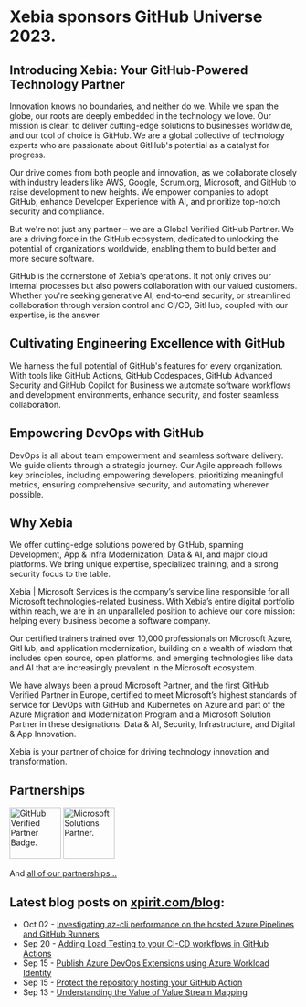 # Xebia sponsors GitHub Universe 2023.

## Introducing Xebia: Your GitHub-Powered Technology Partner 

Innovation knows no boundaries, and neither do we. While we span the globe, our roots are deeply embedded in the technology we love. Our mission is clear: to deliver cutting-edge solutions to businesses worldwide, and our tool of choice is GitHub. We are a global collective of technology experts who are passionate about GitHub's potential as a catalyst for progress. 

Our drive comes from both people and innovation, as we collaborate closely with industry leaders like AWS, Google, Scrum.org, Microsoft, and GitHub to raise development to new heights. We empower companies to adopt GitHub, enhance Developer Experience with AI, and prioritize top-notch security and compliance. 

But we're not just any partner – we are a Global Verified GitHub Partner. We are a driving force in the GitHub ecosystem, dedicated to unlocking the potential of organizations worldwide, enabling them to build better and more secure software. 

GitHub is the cornerstone of Xebia's operations. It not only drives our internal processes but also powers collaboration with our valued customers. Whether you're seeking generative AI, end-to-end security, or streamlined collaboration through version control and CI/CD, GitHub, coupled with our expertise, is the answer. 

## Cultivating Engineering Excellence with GitHub 

We harness the full potential of GitHub's features for every organization. With tools like GitHub Actions, GitHub Codespaces, GitHub Advanced Security and GitHub Copilot for Business we automate software workflows and development environments, enhance security, and foster seamless collaboration. 

## Empowering DevOps with GitHub 

DevOps is all about team empowerment and seamless software delivery. We guide clients through a strategic journey. Our Agile approach follows key principles, including empowering developers, prioritizing meaningful metrics, ensuring comprehensive security, and automating wherever possible. 

## Why Xebia 

We offer cutting-edge solutions powered by GitHub, spanning Development, App & Infra Modernization, Data & AI, and major cloud platforms. We bring unique expertise, specialized training, and a strong security focus to the table. 

Xebia | Microsoft Services is the company’s service line responsible for all Microsoft technologies-related business. With Xebia’s entire digital portfolio within reach, we are in an unparalleled position to achieve our core mission: helping every business become a software company. 

Our certified trainers trained over 10,000 professionals on Microsoft Azure, GitHub, and application modernization, building on a wealth of wisdom that includes open source, open platforms, and emerging technologies like data and AI that are increasingly prevalent in the Microsoft ecosystem. 

We have always been a proud Microsoft Partner, and the first GitHub Verified Partner in Europe, certified to meet Microsoft’s highest standards of service for DevOps with GitHub and Kubernetes on Azure and part of the Azure Migration and Modernization Program and a Microsoft Solution Partner in these designations: Data & AI, Security, Infrastructure, and Digital & App Innovation.  

Xebia is your partner of choice for driving technology innovation and transformation. 

## Partnerships

<picture>
  <source media="(prefers-color-scheme: dark)" srcset="https://raw.githubusercontent.com/xebia/.github/master/profile/img/github-verified-white.png">
  <source media="(prefers-color-scheme: light)" srcset="https://raw.githubusercontent.com/xebia/.github/master/profile/img/github-verified-black.png">
  <img alt="GitHub Verified Partner Badge." height="90" src="https://raw.githubusercontent.com/xebia/.github/master/profile/img/github-verified-black.png">
</picture><picture>
  <source media="(prefers-color-scheme: dark)" srcset="https://raw.githubusercontent.com/xebia/.github/master/profile/img/microsoft-msp-color.png">
  <source media="(prefers-color-scheme: light)" srcset="https://raw.githubusercontent.com/xebia/.github/master/profile/img/microsoft-msp-black.png">
  <img alt="Microsoft Solutions Partner." height="90" src="https://raw.githubusercontent.com/xebia/.github/master/profile/img/microsoft-msp-color.png">
</picture>

And [all of our partnerships...](https://xebia.com/about-us/partners/)

## Latest blog posts on [xpirit.com/blog](https://xpirit.com/blog):

<!-- feed start -->
- Oct 02 - [Investigating az-cli performance on the hosted Azure Pipelines and GitHub Runners](https://xpirit.com/investigating-az-cli-performance-on-the-hosted-azure-pipelines-and-github-runners/)
- Sep 20 - [Adding Load Testing to your CI-CD workflows in GitHub Actions](https://xpirit.com/adding-load-testing-to-your-ci-cd-workflows-in-github-actions/)
- Sep 15 - [Publish Azure DevOps Extensions using Azure Workload Identity](https://xpirit.com/publish-azure-devops-extensions-using-azure-workload-identity/)
- Sep 15 - [Protect the repository hosting your GitHub Action](https://xpirit.com/protect-the-repository-hosting-your-github-action/)
- Sep 13 - [Understanding the Value of Value Stream Mapping](https://xpirit.com/understanding-the-value-of-value-stream-mapping/)
<!-- feed end -->
